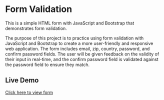 
# Form Validation

This is a simple HTML form with JavaScript and Bootstrap that demonstrates form validation. 

The purpose of this project is to practice using form validation with JavaScript and Bootstrap to create a more user-friendly and responsive web application. The form includes email, zip, country, password, and confirm password fields. The user will be given feedback on the validity of their input in real-time, and the confirm password field is validated against the password field to ensure they match.

## Live Demo

[Click here to view form](https://cassiev81.github.io/form-validation/)

